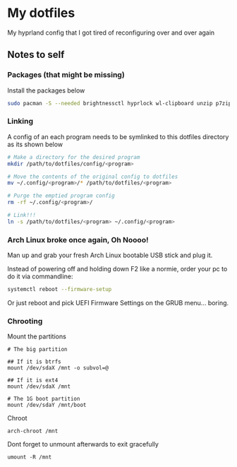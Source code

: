 # My dotfiles
My hyprland config that I got tired of reconfiguring over and over again

## Notes to self

### Packages (that might be missing)
Install the packages below
```sh
sudo pacman -S --needed brightnessctl hyprlock wl-clipboard unzip p7zip less htop fastfetch
```

### Linking
A config of an each program needs to be symlinked to this dotfiles directory as its shown below
```sh
# Make a directory for the desired program
mkdir /path/to/dotfiles/config/<program>

# Move the contents of the original config to dotfiles
mv ~/.config/<program>/* /path/to/dotfiles/<program>

# Purge the emptied program config
rm -rf ~/.config/<program>/

# Link!!!
ln -s /path/to/dotfiles/<program> ~/.config/<program>
```

### Arch Linux broke once again, Oh Noooo!
Man up and grab your fresh Arch Linux bootable USB stick and plug it.

Instead of powering off and holding down F2 like a normie, order your pc to do it via commandline:
```sh
systemctl reboot --firmware-setup
```

Or just reboot and pick UEFI Firmware Settings on the GRUB menu... boring.

### Chrooting
Mount the partitions
```
# The big partition

## If it is btrfs
mount /dev/sdaX /mnt -o subvol=@

## If it is ext4
mount /dev/sdaX /mnt

# The 1G boot partition
mount /dev/sdaY /mnt/boot
```

Chroot
```
arch-chroot /mnt
```

Dont forget to unmount afterwards to exit gracefully
```
umount -R /mnt
```
